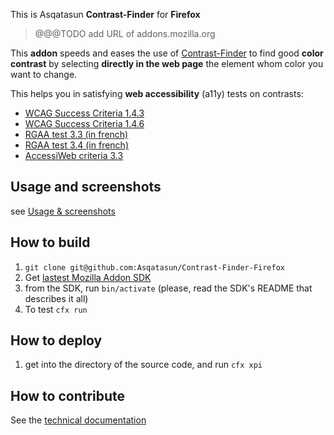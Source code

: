 This is Asqatasun **Contrast-Finder** for **Firefox**
> @@@TODO add URL of addons.mozilla.org

This **addon** speeds and eases the use of [Contrast-Finder](https://app.contrast-finder.org) 
to find good **color contrast** by selecting **directly in the web page** 
the element whom color you want to change. 

This helps you in satisfying **web accessibility** (a11y) tests on contrasts:

* [WCAG Success Criteria 1.4.3](http://www.w3.org/TR/WCAG20/#visual-audio-contrast-contrast)
* [WCAG Success Criteria 1.4.6](http://www.w3.org/TR/WCAG20/#visual-audio-contrast7)
* [RGAA test 3.3 (in french)](http://references.modernisation.gouv.fr/rgaa-accessibilite/criteres.html#crit-3-3)
* [RGAA test 3.4 (in french)](http://references.modernisation.gouv.fr/rgaa-accessibilite/criteres.html#crit-3-4)
* [AccessiWeb criteria 3.3](http://www.accessiweb.org/index.php/accessiweb-22-english-version.html#crit-3-3)



## Usage and screenshots

see [Usage & screenshots](Usage-and-screenshots.md)

## How to build

1. `git clone git@github.com:Asqatasun/Contrast-Finder-Firefox`
1. Get [lastest Mozilla Addon SDK](https://ftp.mozilla.org/pub/mozilla.org/labs/jetpack/jetpack-sdk-latest.zip) 
1. from the SDK, run `bin/activate` (please, read the SDK's README that describes it all)
1. To test `cfx run`

## How to deploy

1. get into the directory of the source code, and run `cfx xpi`

## How to contribute

See the [technical documentation](Technical-documentation.md)
